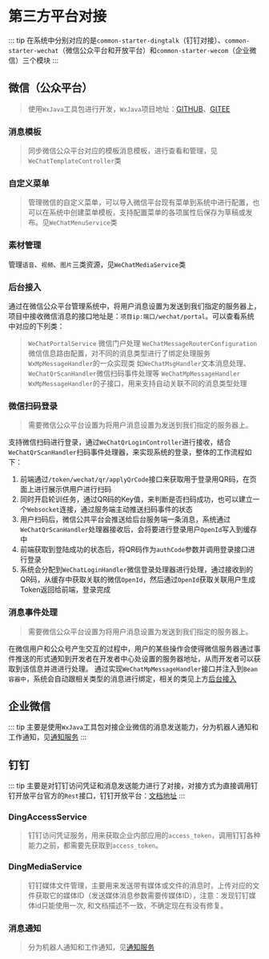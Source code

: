 # 第三方平台对接
::: tip
在系统中分别对应的是`common-starter-dingtalk`（钉钉对接）、`common-starter-wechat`（微信公众平台和开放平台）和`common-starter-wecom`（企业微信）三个模块
:::
## 微信（公众平台）
> 使用`WxJava`工具包进行开发，`WxJava`项目地址：[GITHUB](https://github.com/Wechat-Group/WxJava)、[GITEE](https://gitee.com/binary/weixin-java-tools)
### 消息模板
> 同步微信公众平台对应的模板消息模板，进行查看和管理，见`WeChatTemplateController`类
### 自定义菜单
> 管理微信的自定义菜单，可以导入微信平台现有菜单到系统中进行配置，也可以在系统中创建菜单模板，支持配置菜单的各项属性后保存为草稿或发布。见`WeChatMenuService`类
### 素材管理
管理`语音`、`视频`、`图片`三类资源，见`WeChatMediaService`类
### 后台接入
通过在微信公众平台管理系统中，将用户消息设置为发送到我们指定的服务器上，项目中接收微信消息的接口地址是：`项目ip:端口/wechat/portal`。可以查看系统中对应的下列类：
> `WeChatPortalService` 微信门户处理
> `WeChatMessageRouterConfiguration` 微信信息路由配置，对不同的消息类型进行了绑定处理服务
> `WxMpMessageHandler`的一众实现类 如`WeChatMsgHandler`文本消息处理、`WeChatQrScanHandler`微信扫码事件处理等
> `WeChatMpMessageHandler` `WxMpMessageHandler`的子接口，用来支持自动关联不同的消息类型处理
### 微信扫码登录
> 需要微信公众平台设置为将用户消息设置为发送到我们指定的服务器上。

支持微信扫码进行登录，通过`WeChatQrLoginController`进行接收，结合`WeChatQrScanHandler`扫码事件处理器，来实现系统的登录，整体的工作流程如下：
1. 前端通过`/token/wechat/qr/applyQrCode`接口来获取用于登录用QR码，在页面上进行展示供用户进行扫码
2. 同时开启轮训任务，通过QR码的Key值，来判断是否扫码成功，也可以建立一个`Websocket`连接，通过服务端主动推送扫码事件的状态
3. 用户扫码后，微信公共平台会推送给后台服务端一条消息，系统通过`WeChatQrScanHandler`处理器接收后，会将要进行登录用户`OpenId`写入到缓存中
4. 前端获取到登陆成功的状态后，将QR码作为`authCode`参数并调用登录接口进行登录
5. 系统会分配到`WeChatLoginHandler`微信登录处理器进行处理，通过接收到的QR码，从缓存中获取关联的微信`OpenId`，然后通过`OpenId`获取关联用户生成Token返回给前端，登录完成
### 消息事件处理
> 需要微信公众平台设置为将用户消息设置为发送到我们指定的服务器上。

在微信用户和公众号产生交互的过程中，用户的某些操作会使得微信服务器通过事件推送的形式通知到开发者在开发者中心处设置的服务器地址，从而开发者可以获取到该信息并进进行处理。
通过实现`WeChatMpMessageHandler`接口并注入到`Bean容器中`，系统会自动跟相关类型的消息进行绑定，相关的类见上方[后台接入](#后台接入)
## 企业微信
::: tip
主要是使用`WxJava`工具包对接企业微信的消息发送能力，分为机器人通知和工作通知，见[通知服务](../service/notice/通知服务.md)
:::
## 钉钉
::: tip
主要是对钉钉访问凭证和消息发送能力进行了对接，对接方式为直接调用钉钉开放平台官方的`Rest`接口，钉钉开放平台：[文档地址](https://open.dingtalk.com/document/)
:::

### DingAccessService
> 钉钉访问凭证服务，用来获取企业内部应用的`access_token`，调用钉钉各种能力之前，都需要先获取到`access_token`。

### DingMediaService
> 钉钉媒体文件管理，主要用来发送带有媒体或文件的消息时，上传对应的文件获取它的媒体ID（发送媒体消息参数需要传媒体ID），注意：发现钉钉媒体id只能使用一次,
> 和文档描述不一致，不确定现在有没有修复。
### 消息通知
> 分为机器人通知和工作通知，见[通知服务](../service/notice/通知服务.md)
